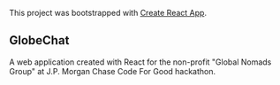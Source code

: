 This project was bootstrapped with [Create React App](https://github.com/facebook/create-react-app).

## GlobeChat
A web application created with React for the non-profit "Global Nomads Group" at J.P. Morgan Chase Code For Good hackathon.

